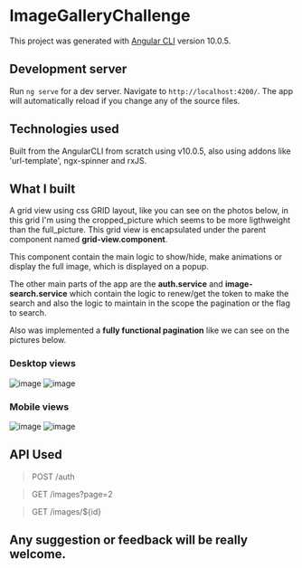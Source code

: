 # ImageGalleryChallenge

This project was generated with [Angular CLI](https://github.com/angular/angular-cli) version 10.0.5.

## Development server

Run `ng serve` for a dev server. Navigate to `http://localhost:4200/`. The app will automatically reload if you change any of the source files.

## Technologies used

Built from the AngularCLI from scratch using v10.0.5, also using addons like 'url-template', ngx-spinner and rxJS.

## What I built

A grid view using css GRID layout, like you can see on the photos below, in this grid I'm using the cropped_picture which seems to be more ligthweight than the full_picture.
This grid view is encapsulated under the parent component named **grid-view.component**.

This component contain the main logic to show/hide, make animations or display the full image, which is displayed on a popup.

The other main parts of the app are the **auth.service** and **image-search.service** which contain the logic to renew/get the token to make the search and also the logic to maintain in the scope the pagination or the flag to search.

Also was implemented a **fully functional pagination** like we can see on the pictures below.

### Desktop views

![image](https://user-images.githubusercontent.com/14813235/109697825-759ff100-7b6d-11eb-977c-b9f52535e3ef.png)
![image](https://user-images.githubusercontent.com/14813235/109697969-9ff1ae80-7b6d-11eb-8b0f-36550722457f.png)


### Mobile views

![image](https://user-images.githubusercontent.com/14813235/109698046-b6980580-7b6d-11eb-8de2-c3ce53c767be.png)
![image](https://user-images.githubusercontent.com/14813235/109698076-be57aa00-7b6d-11eb-8826-ae696351b5f3.png)


## API Used

> POST /auth

> GET /images?page=2

> GET /images/${id}


## Any suggestion or feedback will be really welcome.
